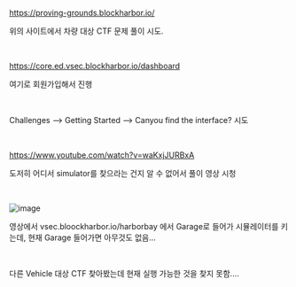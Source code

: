 https://proving-grounds.blockharbor.io/

위의 사이트에서 차량 대상 CTF 문제 풀이 시도.

&nbsp;

https://core.ed.vsec.blockharbor.io/dashboard

여기로 회원가입해서 진행

&nbsp;

Challenges --> Getting Started --> Canyou find the interface? 시도

&nbsp;

https://www.youtube.com/watch?v=waKxjJURBxA

도저히 어디서 simulator를 찾으라는 건지 알 수 없어서 풀이 영상 시청

&nbsp;

![image](https://github.com/user-attachments/assets/cbdf8b94-3341-4059-924d-d46454ee89e0)

영상에서 vsec.bloockharbor.io/harborbay 에서 Garage로 들어가 시뮬레이터를 키는데, 현재 Garage 들어가면 아무것도 없음...

&nbsp;

다른 Vehicle 대상 CTF 찾아봤는데 현재 실행 가능한 것을 찾지 못함....
